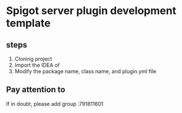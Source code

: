 # Spigot server plugin development template

## steps
1. Cloning project
2. Import the IDEA of
3. Modify the package name, class name, and plugin.yml file

## Pay attention to
If in doubt, please add group :791811601